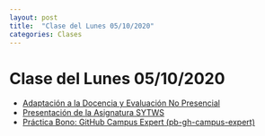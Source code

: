 ```yaml
---
layout: post
title:  "Clase del Lunes 05/10/2020"
categories: Clases
---
```


# Clase del Lunes 05/10/2020

* [Adaptación a la Docencia y Evaluación No Presencial]({{site.baseurl}}/covid19)
* [Presentación de la Asignatura SYTWS]({{site.baseurl}}/tema0-presentacion/)
* [Práctica Bono: GitHub Campus Expert (pb-gh-campus-expert)]({{site.baseurl}}/tema0-presentacion/practicas/pb-gh-campus-expert/)
